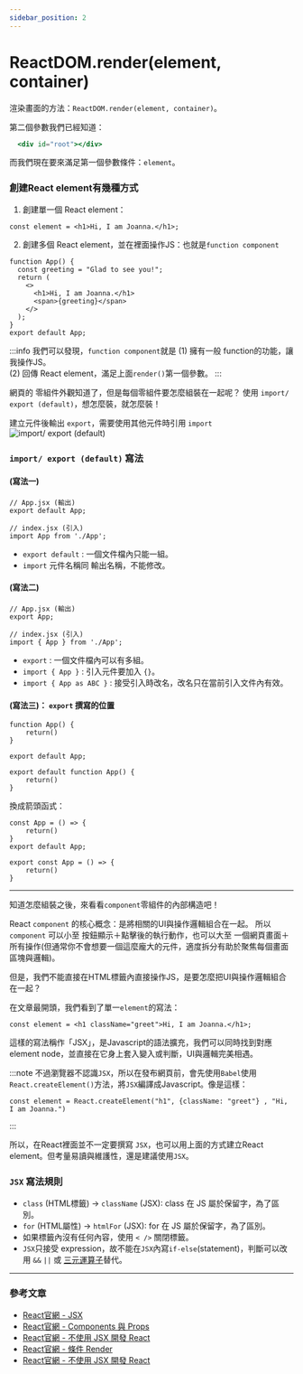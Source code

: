 ```yaml
---
sidebar_position: 2
---
```


# ReactDOM.render(element, container)

渲染畫面的方法：`ReactDOM.render(element, container)`。

第二個參數我們已經知道：
```jsx title="/public/index.jsx" 
  <div id="root"></div>
```
而我們現在要來滿足第一個參數條件：`element`。

### 創建React element有幾種方式

1. 創建單一個 React element：
```
const element = <h1>Hi, I am Joanna.</h1>;
```
2. 創建多個 React element，並在裡面操作JS：也就是`function component`
```
function App() {
  const greeting = "Glad to see you!";
  return (
    <>
      <h1>Hi, I am Joanna.</h1>
      <span>{greeting}</span>
    </>
  );
}
export default App;
```

:::info 我們可以發現，`function component`就是
(1) 擁有一般 function的功能，讓我操作JS。 <br />
(2) 回傳 React element，滿足上面`render()`第一個參數。
:::

網頁的 零組件外觀知道了，但是每個零組件要怎麼組裝在一起呢？
使用 `import/ export (default)`，想怎麼裝，就怎麼裝！

建立元件後輸出 `export`，需要使用其他元件時引用 `import`
![import/ export (default)](https://ithelp.ithome.com.tw/upload/images/20210924/20131689ofwteqvjEr.png)

### `import/ export (default)` 寫法
#### (寫法一)
```
// App.jsx (輸出)
export default App;
```
```
// index.jsx (引入)
import App from './App';
```
- `export default` : 一個文件檔內只能一組。
- `import` 元件名稱同 輸出名稱，不能修改。

#### (寫法二)
```
// App.jsx (輸出)
export App;
```
```
// index.jsx (引入)
import { App } from './App';
```
- `export` : 一個文件檔內可以有多組。
- `import { App }` : 引入元件要加入 `{}`。
- `import { App as ABC }` : 接受引入時改名，改名只在當前引入文件內有效。

#### (寫法三)： `export` 撰寫的位置
```
function App() {
    return()
}

export default App;    
```

```
export default function App() {
    return()
}
```

換成箭頭函式：

```
const App = () => {
    return()
}
export default App;  
```

```
export const App = () => {
    return()
}
```

---
知道怎麼組裝之後，來看看`component`零組件的內部構造吧！

React `component` 的核心概念：是將相關的UI與操作邏輯組合在一起。
所以`component` 可以小至 按鈕顯示＋點擊後的執行動作，也可以大至 一個網頁畫面＋所有操作(但通常你不會想要一個這麼龐大的元件，適度拆分有助於聚焦每個畫面區塊與邏輯)。

但是，我們不能直接在HTML標籤內直接操作JS，是要怎麼把UI與操作邏輯組合在一起？

在文章最開頭，我們看到了單一`element`的寫法：
```
const element = <h1 className="greet">Hi, I am Joanna.</h1>;
```
這樣的寫法稱作「JSX」，是Javascript的語法擴充，我們可以同時找到對應 element node，並直接在它身上套入變入或判斷，UI與邏輯完美相遇。

:::note
不過瀏覽器不認識`JSX`，所以在發布網頁前，會先使用`Babel`使用`React.createElement()`方法，將`JSX`編譯成Javascript。像是這樣：

```
const element = React.createElement("h1", {className: "greet"} , "Hi, I am Joanna.")
```
:::

所以，在React裡面並不一定要撰寫 `JSX`，也可以用上面的方式建立React element。但考量易讀與維護性，還是建議使用`JSX`。

### `JSX` 寫法規則
- `class` (HTML標籤) -> `className` (JSX): class 在 JS 屬於保留字，為了區別。
- `for` (HTML屬性) -> `htmlFor` (JSX): for 在 JS 屬於保留字，為了區別。
- 如果標籤內沒有任何內容，使用 `< />` 關閉標籤。
- `JSX`只接受 expression，故不能在`JSX`內寫`if-else`(statement)，判斷可以改用 `&&` `||` 或 [三元運算子](https://developer.mozilla.org/en-US/docs/Web/JavaScript/Reference/Operators/Conditional_Operator)替代。


---
### 參考文章
- [React官網 - JSX](https://zh-hant.reactjs.org/docs/introducing-jsx.html)
- [React官網 - Components 與 Props](https://zh-hant.reactjs.org/docs/components-and-props.html)
- [React官網 - 不使用 JSX 開發 React](https://zh-hant.reactjs.org/docs/react-without-jsx.html)
- [React官網 - 條件 Render](https://zh-hant.reactjs.org/docs/conditional-rendering.html)
- [React官網 - 不使用 JSX 開發 React](https://zh-hant.reactjs.org/docs/react-without-jsx.html)


